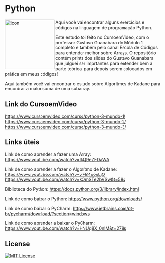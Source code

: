 # Python


<img src="https://techstack-generator.vercel.app/python-icon.svg" alt="icon" align="left" width="160" />

Aqui você vai encontrar alguns exercícios e códigos na linguagem de programação Python.

Este estudo foi feito no CursoemVideo, com o professor Gustavo Guanabara do Módulo 1 completo e também pelo canal Escola de Códigos para entender melhor sobre Arrays. O repositório contém prints dos slides do Gustavo Guanabara que julguei ser imprtantes para entender bem a parte teórica, para depois serem colocados em prática em meus códigos!

Aqui também você vai encontrar o estudo sobre Algorítmos de Kadane para encontrar a maior soma de uma subarray.

## Link do CursoemVideo
https://www.cursoemvideo.com/curso/python-3-mundo-1/ <br>
https://www.cursoemvideo.com/curso/python-3-mundo-2/ <br>
https://www.cursoemvideo.com/curso/python-3-mundo-3/

## Links úteis

Link de como aprender a fazer uma Array: https://www.youtube.com/watch?v=I5Q9eZFDaWA

Link de como aprender a fazer o Algorítmo de Kadane: <br>
https://www.youtube.com/watch?v=ylFB4coxLjQ <br>
https://www.youtube.com/watch?v=kOmSTe2bVSw&t=58s

Biblioteca do Python: https://docs.python.org/3/library/index.html

Link de como baixar o Python: https://www.python.org/downloads/

Link de como baixar o PyCharm: https://www.jetbrains.com/pt-br/pycharm/download/?section=windows

Link de como aprender a baixar o PyCharm: https://www.youtube.com/watch?v=HNUq8X_0nlM&t=278s

## License

[![MIT License](https://img.shields.io/badge/License-MIT-%231C003F.svg)](./LICENSE)
